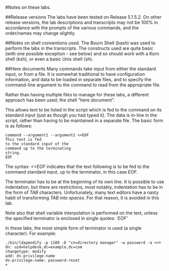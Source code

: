 #Notes on these labs.

##Release versions
The labs have been tested on Release 5.1.5.2. On other release versions, the lab descriptions and transcripts may not be 100% in accordance with the prompts of the various commands, and the order/names may change slightly.

##Notes on shell conventions used.
The Bourn Shell (bash) was used to perform the labs in the transcripts.
The constructs used are quite basic (with one possible exception - see below) and so should work with a Korn shell (ksh), or even a basic Unix shell (sh).

##Here documents
Many commands take input from either the standard input, or from a file. It is somewhat traditional to have configuration information, and data to be loaded in separate files, and to specify the command-line argument to the command to read from the appropriate file.

Rather than having multiple files to manage for these labs, a different approach has been used; the shell "here document".

This allows text to be listed in the script which is fed to the command on its standard input (just as though you had typed it). The data is in-line in the script, rather than having to be maintained in a separate file. The basic form is as follows:

	command --argument1 --argument2 <<EOF
	This text is fed
	to the standard input of the
	command up to the terminating
	string.
	EOF

The syntax: *<<EOF* indicates that the text following is to be fed to the command standard input, up to the terminator, in this case *EOF*.

The terminator has to be at the beginning of its own line.
It is possible to use indentation, but there are restrictions, most notably, indentation has to be in the form of *TAB* characters. Unfortunately, many text editors have a nasty habit of transforming *TAB* into *spaces*. For that reason, it is avoided in this lab.

Note also that shell variable interpolation is performed on the text, unless the specified terminator is enclosed in single quotes: *'EOF'*

In these labs, the most simple form of terminator is used (a single character). For example:

	./bin/ldapmodify -p 1189 -D "cn=directory manager" -w password -a <<+
	dn: uid=helpdesk,dc=example,dc=com
	changetype: modify
	add: ds-privilege-name
	ds-privilege-name: password-reset
	+

